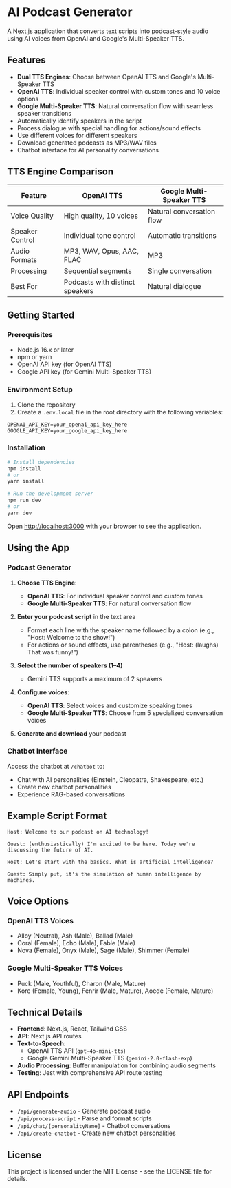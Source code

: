 # AI Podcast Generator

A Next.js application that converts text scripts into podcast-style audio using AI voices from OpenAI and Google's Multi-Speaker TTS.

## Features

- **Dual TTS Engines**: Choose between OpenAI TTS and Google's Multi-Speaker TTS
- **OpenAI TTS**: Individual speaker control with custom tones and 10 voice options
- **Google Multi-Speaker TTS**: Natural conversation flow with seamless speaker transitions
- Automatically identify speakers in the script
- Process dialogue with special handling for actions/sound effects
- Use different voices for different speakers
- Download generated podcasts as MP3/WAV files
- Chatbot interface for AI personality conversations

## TTS Engine Comparison

| Feature | OpenAI TTS | Google Multi-Speaker TTS |
|---------|------------|--------------------------|
| Voice Quality | High quality, 10 voices | Natural conversation flow |
| Speaker Control | Individual tone control | Automatic transitions |
| Audio Formats | MP3, WAV, Opus, AAC, FLAC | MP3 |
| Processing | Sequential segments | Single conversation |
| Best For | Podcasts with distinct speakers | Natural dialogue |

## Getting Started

### Prerequisites

- Node.js 16.x or later
- npm or yarn
- OpenAI API key (for OpenAI TTS)
- Google API key (for Gemini Multi-Speaker TTS)

### Environment Setup

1. Clone the repository
2. Create a `.env.local` file in the root directory with the following variables:

```
OPENAI_API_KEY=your_openai_api_key_here
GOOGLE_API_KEY=your_google_api_key_here
```

### Installation

```bash
# Install dependencies
npm install
# or
yarn install

# Run the development server
npm run dev
# or
yarn dev
```

Open [http://localhost:3000](http://localhost:3000) with your browser to see the application.

## Using the App

### Podcast Generator

1. **Choose TTS Engine**:
   - **OpenAI TTS**: For individual speaker control and custom tones
   - **Google Multi-Speaker TTS**: For natural conversation flow

2. **Enter your podcast script** in the text area
   - Format each line with the speaker name followed by a colon (e.g., "Host: Welcome to the show!")
   - For actions or sound effects, use parentheses (e.g., "Host: (laughs) That was funny!")

3. **Select the number of speakers (1–4)**
   - Gemini TTS supports a maximum of 2 speakers

4. **Configure voices**:
   - **OpenAI TTS**: Select voices and customize speaking tones
   - **Google Multi-Speaker TTS**: Choose from 5 specialized conversation voices

5. **Generate and download** your podcast

### Chatbot Interface

Access the chatbot at `/chatbot` to:
- Chat with AI personalities (Einstein, Cleopatra, Shakespeare, etc.)
- Create new chatbot personalities
- Experience RAG-based conversations

## Example Script Format

```
Host: Welcome to our podcast on AI technology!

Guest: (enthusiastically) I'm excited to be here. Today we're discussing the future of AI.

Host: Let's start with the basics. What is artificial intelligence?

Guest: Simply put, it's the simulation of human intelligence by machines.
```

## Voice Options

### OpenAI TTS Voices
- Alloy (Neutral), Ash (Male), Ballad (Male)
- Coral (Female), Echo (Male), Fable (Male)
- Nova (Female), Onyx (Male), Sage (Male), Shimmer (Female)

### Google Multi-Speaker TTS Voices
- Puck (Male, Youthful), Charon (Male, Mature)
- Kore (Female, Young), Fenrir (Male, Mature), Aoede (Female, Mature)

## Technical Details

- **Frontend**: Next.js, React, Tailwind CSS
- **API**: Next.js API routes
- **Text-to-Speech**: 
  - OpenAI TTS API (`gpt-4o-mini-tts`)
  - Google Gemini Multi-Speaker TTS (`gemini-2.0-flash-exp`)
- **Audio Processing**: Buffer manipulation for combining audio segments
- **Testing**: Jest with comprehensive API route testing

## API Endpoints

- `/api/generate-audio` - Generate podcast audio
- `/api/process-script` - Parse and format scripts
- `/api/chat/[personalityName]` - Chatbot conversations
- `/api/create-chatbot` - Create new chatbot personalities

## License

This project is licensed under the MIT License - see the LICENSE file for details.